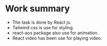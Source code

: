 # Work summary 

* The  task is done by React js. 
* Tailwind css is use for styling. 
* react-aos package also use for animation. 
* React video has been use for playing video.